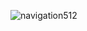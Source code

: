![navigation512](https://user-images.githubusercontent.com/38581319/127725392-21f8f152-b077-48e2-9e41-098d2f8f9f6e.png)

